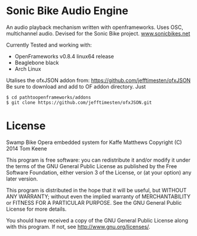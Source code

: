 Sonic Bike Audio Engine
============

An audio playback mechanism written with openframeworks. Uses OSC, multichannel audio. Devised for the Sonic Bike project. www.sonicbikes.net

Currently Tested and working with:

- OpenFrameworks v0.8.4 linux64 release
- Beaglebone black
- Arch Linux

Utalises the ofxJSON addon from: https://github.com/jefftimesten/ofxJSON<br />
Be sure to download and add to OF addon directory. Just <br />

    $ cd pathtoopenframeworks/addons 
    $ git clone https://github.com/jefftimesten/ofxJSON.git


License
=====================

Swamp Bike Opera embedded system for Kaffe Matthews 
Copyright (C) 2014 Tom Keene

This program is free software: you can redistribute it and/or modify
it under the terms of the GNU General Public License as published by
the Free Software Foundation, either version 3 of the License, or
(at your option) any later version.

This program is distributed in the hope that it will be useful,
but WITHOUT ANY WARRANTY; without even the implied warranty of
MERCHANTABILITY or FITNESS FOR A PARTICULAR PURPOSE. See the
GNU General Public License for more details.

You should have received a copy of the GNU General Public License
along with this program. If not, see http://www.gnu.org/licenses/.
